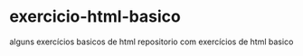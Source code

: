 # exercicio-html-basico
 alguns exercícios basicos de html
 repositorio com exercícios de html basico
